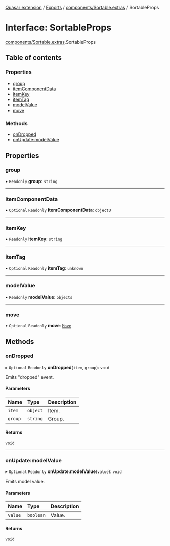 [Quasar extension](../index.md) / [Exports](../modules.md) / [components/Sortable.extras](../modules/components_Sortable_extras.md) / SortableProps

# Interface: SortableProps

[components/Sortable.extras](../modules/components_Sortable_extras.md).SortableProps

## Table of contents

### Properties

- [group](components_Sortable_extras.SortableProps.md#group)
- [itemComponentData](components_Sortable_extras.SortableProps.md#itemcomponentdata)
- [itemKey](components_Sortable_extras.SortableProps.md#itemkey)
- [itemTag](components_Sortable_extras.SortableProps.md#itemtag)
- [modelValue](components_Sortable_extras.SortableProps.md#modelvalue)
- [move](components_Sortable_extras.SortableProps.md#move)

### Methods

- [onDropped](components_Sortable_extras.SortableProps.md#ondropped)
- [onUpdate:modelValue](components_Sortable_extras.SortableProps.md#onupdate:modelvalue)

## Properties

### group

• `Readonly` **group**: `string`

___

### itemComponentData

• `Optional` `Readonly` **itemComponentData**: `objectU`

___

### itemKey

• `Readonly` **itemKey**: `string`

___

### itemTag

• `Optional` `Readonly` **itemTag**: `unknown`

___

### modelValue

• `Readonly` **modelValue**: `objects`

___

### move

• `Optional` `Readonly` **move**: [`Move`](components_Sortable_extras.Move.md)

## Methods

### onDropped

▸ `Optional` `Readonly` **onDropped**(`item`, `group`): `void`

Emits "dropped" event.

#### Parameters

| Name | Type | Description |
| :------ | :------ | :------ |
| `item` | `object` | Item. |
| `group` | `string` | Group. |

#### Returns

`void`

___

### onUpdate:modelValue

▸ `Optional` `Readonly` **onUpdate:modelValue**(`value`): `void`

Emits model value.

#### Parameters

| Name | Type | Description |
| :------ | :------ | :------ |
| `value` | `boolean` | Value. |

#### Returns

`void`
